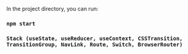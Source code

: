 

In the project directory, you can run:

### `npm start`



### `Stack (useState, useReducer, useContext, CSSTransition, TransitionGroup, NavLink, Route, Switch, BrowserRouter) `
